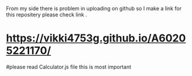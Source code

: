  From my side there is problem in uploading on github so I make a link for this repositery please check link .
# https://vikki4753g.github.io/A60205221170/

#please read Calculator.js file this is most important
